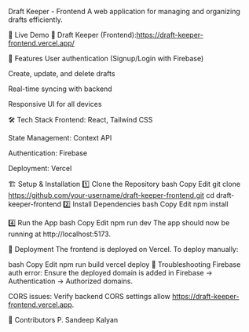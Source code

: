 Draft Keeper - Frontend
A web application for managing and organizing drafts efficiently.

🚀 Live Demo
🔗 Draft Keeper (Frontend):https://draft-keeper-frontend.vercel.app/

📌 Features
User authentication (Signup/Login with Firebase)

Create, update, and delete drafts

Real-time syncing with backend

Responsive UI for all devices

🛠️ Tech Stack
Frontend: React, Tailwind CSS

State Management: Context API

Authentication: Firebase

Deployment: Vercel

🏗️ Setup & Installation
1️⃣ Clone the Repository
bash
Copy
Edit
git clone https://github.com/your-username/draft-keeper-frontend.git
cd draft-keeper-frontend
2️⃣ Install Dependencies
bash
Copy
Edit
npm install

4️⃣ Run the App
bash
Copy
Edit
npm run dev
The app should now be running at http://localhost:5173.

🚀 Deployment
The frontend is deployed on Vercel. To deploy manually:

bash
Copy
Edit
npm run build
vercel deploy
🐛 Troubleshooting
Firebase auth error: Ensure the deployed domain is added in Firebase → Authentication → Authorized domains.

CORS issues: Verify backend CORS settings allow https://draft-keeper-frontend.vercel.app.

👥 Contributors
P. Sandeep Kalyan

